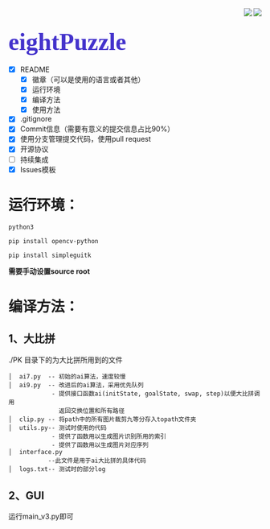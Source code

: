 <div><img src="https://img.shields.io/pypi/pyversions/Django" align="right"><img src="https://img.shields.io/apm/l/vim-mode" align="right">
</div>

# <font color=#43C size=8 face="黑体">eightPuzzle</font>
- [x] README
  - [x] 徽章（可以是使用的语言或者其他）
  - [x] 运行环境
  - [x] 编译方法
  - [x] 使用方法

- [x] .gitignore
- [x] Commit信息（需要有意义的提交信息占比90%）
- [x] 使用分支管理提交代码，使用pull request
- [x] 开源协议
- [ ] 持续集成
- [x] Issues模板

# 运行环境：

`python3`

`pip install opencv-python`

`pip install simpleguitk`

**需要手动设置source root**

# 编译方法：

## 1、大比拼

./PK 目录下的为大比拼所用到的文件

```
│  ai7.py  -- 初始的ai算法，速度较慢
│  ai9.py  -- 改进后的ai算法，采用优先队列
		    - 提供接口函数ai(initState, goalState, swap, step)以便大比拼调用
		      返回交换位置和所有路径
│  clip.py -- 将path中的所有图片裁剪九等分存入topath文件夹
│  utils.py-- 测试时使用的代码
		    - 提供了函数用以生成图片识别所用的索引
		    - 提供了函数用以生成图片对应序列
│  interface.py
           --此文件是用于ai大比拼的具体代码
│  logs.txt-- 测试时的部分log
```

## 2、GUI

运行main_v3.py即可